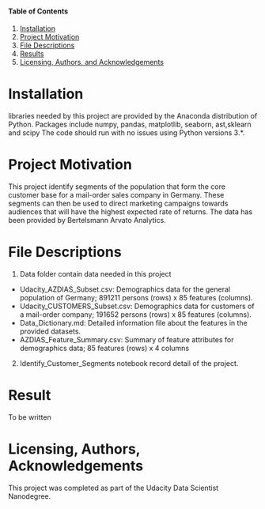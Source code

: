 #### Table of Contents

1. [Installation](#Installation)
2. [Project Motivation](#motivation)
3. [File Descriptions](#files)
4. [Results](#Instructions)
5. [Licensing, Authors, and Acknowledgements](#licensing)

# Installation<a name="Installation"></a>
libraries needed by this project are provided by the Anaconda distribution of Python. Packages include numpy, pandas, matplotlib, seaborn, ast,sklearn and scipy The code should run with no issues using Python versions 3.*. 

# Project Motivation<a name="motivation"></a>
This project identify segments of the population that form the core customer base for a mail-order sales company in Germany. These segments can then be used to direct marketing campaigns towards audiences that will have the highest expected rate of returns. The data has been provided by Bertelsmann Arvato Analytics.

# File Descriptions<a name="files"></a>
1. Data folder contain data needed in this project
- Udacity_AZDIAS_Subset.csv: Demographics data for the general population of Germany; 891211 persons (rows) x 85 features (columns).
- Udacity_CUSTOMERS_Subset.csv: Demographics data for customers of a mail-order company; 191652 persons (rows) x 85 features (columns).
- Data_Dictionary.md: Detailed information file about the features in the provided datasets.
- AZDIAS_Feature_Summary.csv: Summary of feature attributes for demographics data; 85 features (rows) x 4 columns
2. Identify_Customer_Segments notebook record detail of the project.

# Result<a name="results"></a>
To be written

# Licensing, Authors, Acknowledgements<a name="licensing"></a>
This project was completed as part of the Udacity Data Scientist Nanodegree. 
